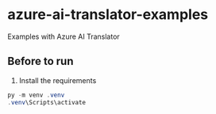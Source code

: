 # azure-ai-translator-examples
Examples with Azure AI Translator

## Before to run
1. Install the requirements

```powershell
py -m venv .venv
.venv\Scripts\activate
```